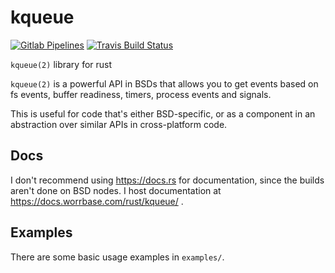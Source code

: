 # kqueue

[![Gitlab Pipelines](https://gitlab.com/worr/rust-kqueue/badges/master/pipeline.svg)](https://gitlab.com/worr/rust-kqueue/-/commits/master)
[![Travis Build Status](https://travis-ci.com/worr/rust-kqueue.svg?branch=master)](https://travis-ci.com/worr/rust-kqueue)

`kqueue(2)` library for rust

`kqueue(2)` is a powerful API in BSDs that allows you to get events based on
fs events, buffer readiness, timers, process events and signals.

This is useful for code that's either BSD-specific, or as a component in an
abstraction over similar APIs in cross-platform code.

## Docs

I don't recommend using https://docs.rs for documentation, since the builds
aren't done on BSD nodes. I host documentation at
https://docs.worrbase.com/rust/kqueue/ .

## Examples

There are some basic usage examples in `examples/`.

